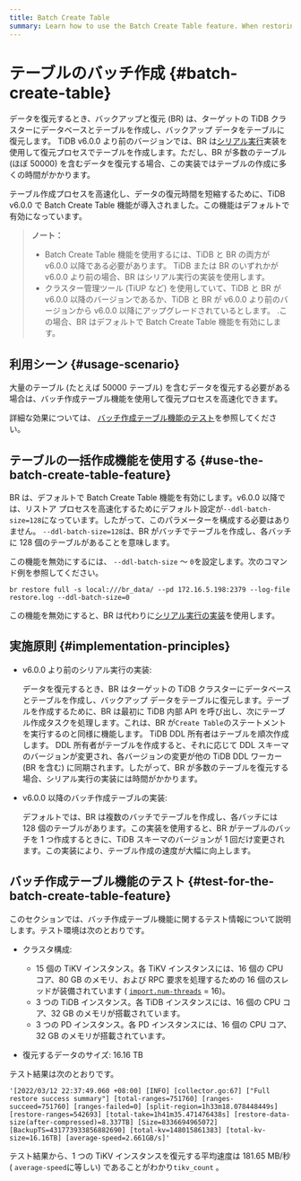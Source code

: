 ```yaml
---
title: Batch Create Table
summary: Learn how to use the Batch Create Table feature. When restoring data, BR can create tables in batches to speed up the restore process.
---
```


# テーブルのバッチ作成 {#batch-create-table}

データを復元するとき、バックアップと復元 (BR) は、ターゲットの TiDB クラスターにデータベースとテーブルを作成し、バックアップ データをテーブルに復元します。 TiDB v6.0.0 より前のバージョンでは、BR は[シリアル実行](#implementation-principles)実装を使用して復元プロセスでテーブルを作成します。ただし、BR が多数のテーブル (ほぼ 50000) を含むデータを復元する場合、この実装ではテーブルの作成に多くの時間がかかります。

テーブル作成プロセスを高速化し、データの復元時間を短縮するために、TiDB v6.0.0 で Batch Create Table 機能が導入されました。この機能はデフォルトで有効になっています。

> **ノート：**
>
> -   Batch Create Table 機能を使用するには、TiDB と BR の両方が v6.0.0 以降である必要があります。 TiDB または BR のいずれかが v6.0.0 より前の場合、BR はシリアル実行の実装を使用します。
> -   クラスター管理ツール (TiUP など) を使用していて、TiDB と BR が v6.0.0 以降のバージョンであるか、TiDB と BR が v6.0.0 より前のバージョンから v6.0.0 以降にアップグレードされているとします。 .この場合、BR はデフォルトで Batch Create Table 機能を有効にします。

## 利用シーン {#usage-scenario}

大量のテーブル (たとえば 50000 テーブル) を含むデータを復元する必要がある場合は、バッチ作成テーブル機能を使用して復元プロセスを高速化できます。

詳細な効果については、 [バッチ作成テーブル機能のテスト](#test-for-the-batch-create-table-feature)を参照してください。

## テーブルの一括作成機能を使用する {#use-the-batch-create-table-feature}

BR は、デフォルトで Batch Create Table 機能を有効にします。v6.0.0 以降では、リストア プロセスを高速化するためにデフォルト設定が`--ddl-batch-size=128`になっています。したがって、このパラメーターを構成する必要はありません。 `--ddl-batch-size=128`は、BR がバッチでテーブルを作成し、各バッチに 128 個のテーブルがあることを意味します。

この機能を無効にするには、 `--ddl-batch-size` ～ `0`を設定します。次のコマンド例を参照してください。


```shell
br restore full -s local:///br_data/ --pd 172.16.5.198:2379 --log-file restore.log --ddl-batch-size=0
```

この機能を無効にすると、BR は代わりに[シリアル実行の実装](#implementation-principles)を使用します。

## 実施原則 {#implementation-principles}

-   v6.0.0 より前のシリアル実行の実装:

    データを復元するとき、BR はターゲットの TiDB クラスターにデータベースとテーブルを作成し、バックアップ データをテーブルに復元します。テーブルを作成するために、BR は最初に TiDB 内部 API を呼び出し、次にテーブル作成タスクを処理します。これは、BR が`Create Table`のステートメントを実行するのと同様に機能します。 TiDB DDL 所有者はテーブルを順次作成します。 DDL 所有者がテーブルを作成すると、それに応じて DDL スキーマのバージョンが変更され、各バージョンの変更が他の TiDB DDL ワーカー (BR を含む) に同期されます。したがって、BR が多数のテーブルを復元する場合、シリアル実行の実装には時間がかかります。

-   v6.0.0 以降のバッチ作成テーブルの実装:

    デフォルトでは、BR は複数のバッチでテーブルを作成し、各バッチには 128 個のテーブルがあります。この実装を使用すると、BR がテーブルのバッチを 1 つ作成するときに、TiDB スキーマのバージョンが 1 回だけ変更されます。この実装により、テーブル作成の速度が大幅に向上します。

## バッチ作成テーブル機能のテスト {#test-for-the-batch-create-table-feature}

このセクションでは、バッチ作成テーブル機能に関するテスト情報について説明します。テスト環境は次のとおりです。

-   クラスタ構成:

    -   15 個の TiKV インスタンス。各 TiKV インスタンスには、16 個の CPU コア、80 GB のメモリ、および RPC 要求を処理するための 16 個のスレッドが装備されています ( [`import.num-threads`](/tikv-configuration-file.md#num-threads) = 16)。
    -   3 つの TiDB インスタンス。各 TiDB インスタンスには、16 個の CPU コア、32 GB のメモリが搭載されています。
    -   3 つの PD インスタンス。各 PD インスタンスには、16 個の CPU コア、32 GB のメモリが搭載されています。

-   復元するデータのサイズ: 16.16 TB

テスト結果は次のとおりです。

```
'[2022/03/12 22:37:49.060 +08:00] [INFO] [collector.go:67] ["Full restore success summary"] [total-ranges=751760] [ranges-succeed=751760] [ranges-failed=0] [split-region=1h33m18.078448449s] [restore-ranges=542693] [total-take=1h41m35.471476438s] [restore-data-size(after-compressed)=8.337TB] [Size=8336694965072] [BackupTS=431773933856882690] [total-kv=148015861383] [total-kv-size=16.16TB] [average-speed=2.661GB/s]'
```

テスト結果から、1 つの TiKV インスタンスを復元する平均速度は 181.65 MB/秒 ( `average-speed`に等しい) であることがわかり`tikv_count` 。
